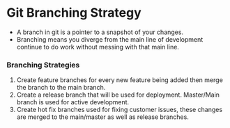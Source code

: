 # Git Branching Strategy

- A branch in git is a pointer to a snapshot of your changes.
- Branching means you diverge from the main line of development continue to do work without messing with that main line.

### Branching Strategies
1. Create feature branches for every new feature being added then merge the branch to the main branch.
2. Create a release branch that will be used for deployment. Master/Main branch is used for active development.
3. Create hot fix branches used for fixing customer issues, these changes are merged to the main/master as well as release branches.
